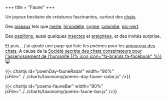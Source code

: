 +++
title = "Faune"
+++

Un joyeux bestiaire de créatures fascinantes, surtout des [chats](/search?search-by=chat). 

Des [oiseaux](/search?search-by=oiseau) tels que [merle](/search?search-by=merle), [hirondelle](/search?search-by=hirondelle), [cygne](/search?search-by=cygne), [colombe](/search?search-by=colombe), [pic-vert](../../seasons/5_cinquieme_saison/le_pic_vert).

Des [papillons](/search?search-by=papillon), aussi quelques [insectes](/search?search-by=insecte) et [araignées](/search?search-by=araignée), et des invités surprise.

Et puis... j'ai ajouté une page qui liste les poèmes pour les [amoureux des chats](/tags/lovecat). A cause de la [Société secrète des chats conspirateurs pour l'asservissement de l'humanité {{% icon icon="fa-brands fa-facebook" %}}](https://www.facebook.com/groups/lovecat.fr) 😸

{{< chartjs id="poemDay-fauneRadar" width="90%" jsFile="../../charts/taxonomy/poems-day-faune-radar.js" />}}

{{< chartjs id="poems-fauneBar" width="90%" jsFile="../../charts/taxonomy/poems-faune-bar.js" />}}
